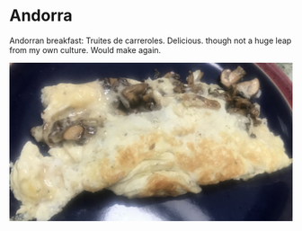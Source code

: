 # Andorra

Andorran breakfast: Truites de carreroles. Delicious. though not a huge leap from my own culture. Would make again.

<a href="https://197dishes.wordpress.com/2016/07/01/14-part-1-andorran-truites-de-carreroles">

![mushroom omelet](images/andorra.jpeg)